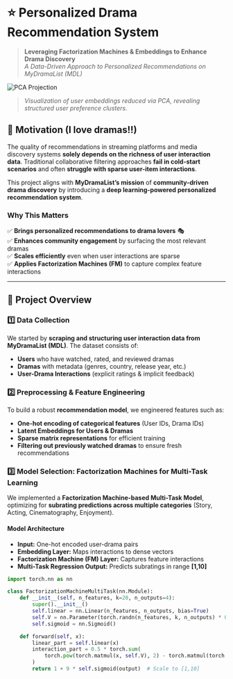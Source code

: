 # ⭐️ Personalized Drama Recommendation System
> **Leveraging Factorization Machines & Embeddings to Enhance Drama Discovery**  
> *A Data-Driven Approach to Personalized Recommendations on MyDramaList (MDL)*  

![PCA Projection](path_to_pca_image.png)  
> *Visualization of user embeddings reduced via PCA, revealing structured user preference clusters.*

## 💭 Motivation (I love dramas!!)
The quality of recommendations in streaming platforms and media discovery systems **solely depends on the richness of user interaction data**. Traditional collaborative filtering approaches **fail in cold-start scenarios** and often **struggle with sparse user-item interactions**.  

This project aligns with **MyDramaList’s mission** of **community-driven drama discovery** by introducing a **deep learning-powered personalized recommendation system**.

### **Why This Matters**
✅ **Brings personalized recommendations to drama lovers** 🎭  
✅ **Enhances community engagement** by surfacing the most relevant dramas  
✅ **Scales efficiently** even when user interactions are sparse  
✅ **Applies Factorization Machines (FM)** to capture complex feature interactions  

---

## 📍 Project Overview
### 1️⃣ Data Collection
We started by **scraping and structuring user interaction data from MyDramaList (MDL)**. The dataset consists of:
- **Users** who have watched, rated, and reviewed dramas  
- **Dramas** with metadata (genres, country, release year, etc.)  
- **User-Drama Interactions** (explicit ratings & implicit feedback)  

### 2️⃣ Preprocessing & Feature Engineering
To build a robust **recommendation model**, we engineered features such as:
- **One-hot encoding of categorical features** (User IDs, Drama IDs)  
- **Latent Embeddings for Users & Dramas**  
- **Sparse matrix representations** for efficient training  
- **Filtering out previously watched dramas** to ensure fresh recommendations  

### 3️⃣ Model Selection: Factorization Machines for Multi-Task Learning
We implemented a **Factorization Machine-based Multi-Task Model**, optimizing for **subrating predictions across multiple categories** (Story, Acting, Cinematography, Enjoyment).  

#### **Model Architecture**
- **Input:** One-hot encoded user-drama pairs  
- **Embedding Layer:** Maps interactions to dense vectors  
- **Factorization Machine (FM) Layer:** Captures feature interactions  
- **Multi-Task Regression Output:** Predicts subratings in range **[1,10]**  

```python
import torch.nn as nn

class FactorizationMachineMultiTask(nn.Module):
    def __init__(self, n_features, k=20, n_outputs=4):
        super().__init__()
        self.linear = nn.Linear(n_features, n_outputs, bias=True)
        self.V = nn.Parameter(torch.randn(n_features, k, n_outputs) * 0.01)
        self.sigmoid = nn.Sigmoid()

    def forward(self, x):
        linear_part = self.linear(x)
        interaction_part = 0.5 * torch.sum(
            torch.pow(torch.matmul(x, self.V), 2) - torch.matmul(torch.pow(x, 2), torch.pow(self.V, 2)), dim=1
        )
        return 1 + 9 * self.sigmoid(output)  # Scale to [1,10]
